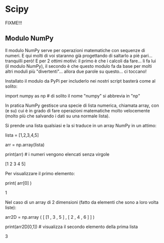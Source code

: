 # Scipy

FIXME!!!

<!-- ################################################################################# -->
## Modulo NumPy

Il modulo NumPy serve per operazioni matematiche con sequenze di numeri.
E qui molti di voi staranno già progettando di saltarlo a piè pari...
tranquilli però! E per 2 ottimi motivi: il primo è che i calcoli da
fare... li fa lui (il modulo NumPy), il secondo è che questo modulo fa
da base per molti altri moduli più \"divertenti\"... allora due parole
su questo... ci toccano!

Installato il modulo da PyPi per includerlo nei nostri script basterà
come al solito:

import numpy as np \# di solito il nome \"numpy\" si abbrevia in \"np\"

In pratica NumPy gestisce una specie di lista numerica, chiamata array,
con (e su) cui è in grado di fare operazioni matematiche molto
velocemente (molto più che salvando i dati su una normale lista).

Si prende una lista qualsiasi e la si traduce in un array NumPy in un
attimo:

lista = \[1,2,3,4,5\]

arr = np.array(lista)

print(arr) \# i numeri vengono elencati senza virgole

\[1 2 3 4 5\]

Per visualizzare il primo elemento:

print( arr\[0\] )

1

Nel caso di un array di 2 dimensioni (fatto da elementi che sono a loro
volta liste):

arr2D = np.array ( \[ \[1 , 3 , 5 \] , \[ 2 , 4 , 6 \] \] )

print(arr2D\[0,1\]) \# visualizza il secondo elemento della prima lista

3
